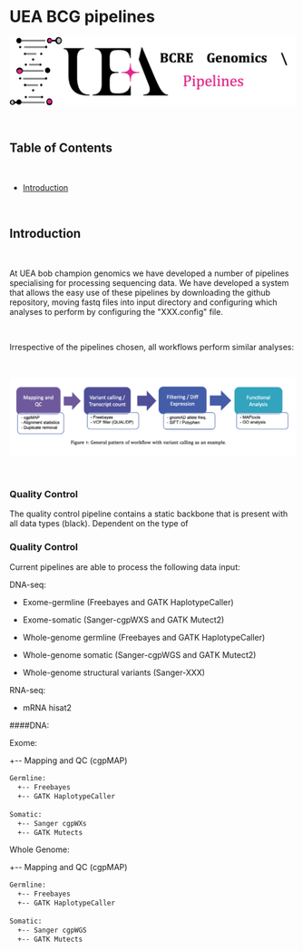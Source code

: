 # UEA BCG pipelines

![logo](misc/logo.png)


<br />

<!-- TABLE OF CONTENTS -->
## Table of Contents

<br />

* [Introduction](#Introduction)

<br />


## Introduction

<br />

At UEA bob champion genomics we have developed a number of pipelines specialising for processing sequencing data. We have developed a system that allows the easy use of these pipelines by downloading the github repository, moving fastq files into input directory and configuring which analyses to perform by configuring the "XXX.config" file.

<br />

Irrespective of the pipelines chosen, all workflows perform similar analyses:

<br />

![figure-1](misc/figure1.png)

<br />



### Quality Control

The quality control pipeline contains a static backbone that is present with all data types (black). Dependent on the type of



### Quality Control

Current pipelines are able to process the following data input:

DNA-seq:

  - Exome-germline (Freebayes and GATK HaplotypeCaller)
  - Exome-somatic (Sanger-cgpWXS and GATK Mutect2)

  - Whole-genome germline (Freebayes and GATK HaplotypeCaller)
  - Whole-genome somatic (Sanger-cgpWGS and GATK Mutect2)
  - Whole-genome structural variants (Sanger-XXX)

RNA-seq:

  - mRNA hisat2









####DNA:

  Exome:

  +-- Mapping and QC (cgpMAP)

    Germline:
      +-- Freebayes
      +-- GATK HaplotypeCaller

    Somatic:
      +-- Sanger cgpWXs
      +-- GATK Mutects


  Whole Genome:

  +-- Mapping and QC (cgpMAP)

    Germline:
      +-- Freebayes
      +-- GATK HaplotypeCaller

    Somatic:
      +-- Sanger cgpWGS
      +-- GATK Mutects
